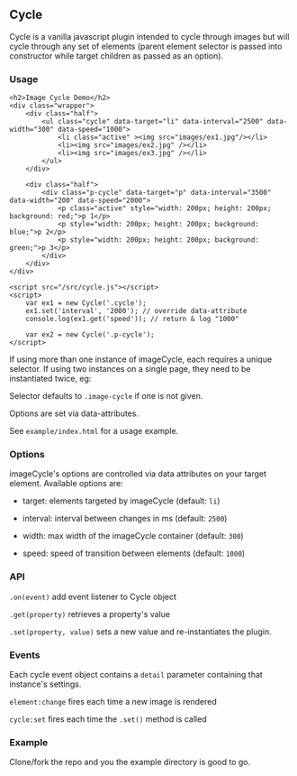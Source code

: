 ## Cycle

Cycle is a vanilla javascript plugin intended to cycle through images but will cycle through any set of elements (parent element selector is passed into constructor while target children as passed as an option).

### Usage

    <h2>Image Cycle Demo</h2>
    <div class="wrapper">
        <div class="half">
            <ul class="cycle" data-target="li" data-interval="2500" data-width="300" data-speed="1000">
                <li class="active" ><img src="images/ex1.jpg"/></li>
                <li><img src="images/ex2.jpg" /></li>
                <li><img src="images/ex3.jpg" /></li>
            </ul>
        </div>

        <div class="half">
            <div class="p-cycle" data-target="p" data-interval="3500" data-width="200" data-speed="2000">
                <p class="active" style="width: 200px; height: 200px; background: red;">p 1</p>
                <p style="width: 200px; height: 200px; background: blue;">p 2</p>
                <p style="width: 200px; height: 200px; background: green;">p 3</p>
            </div>
        </div>
    </div>
        
    <script src="/src/cycle.js"></script>
    <script>
        var ex1 = new Cycle('.cycle');
        ex1.set('interval', '2000'); // override data-attribute
        console.log(ex1.get('speed')); // return & log "1000"
    
        var ex2 = new Cycle('.p-cycle');
    </script>

If using more than one instance of imageCycle, each requires a unique selector. If using two instances on a single page, they need to be instantiated twice, eg:

Selector defaults to `.image-cycle` if one is not given.

Options are set via data-attributes.

See `example/index.html` for a usage example.

### Options

imageCycle's options are controlled via data attributes on your target element. Available options are:

- target: elements targeted by imageCycle (default: `li`)

- interval: interval between changes in ms (default: `2500`)

- width: max width of the imageCycle container (default: `300`)

- speed: speed of transition between elements (default: `1000`)

### API

`.on(event)` add event listener to Cycle object

`.get(property)` retrieves a property's value

`.set(property, value)` sets a new value and re-instantiates the plugin.

### Events

Each cycle event object contains a `detail` parameter containing that instance's settings.

`element:change` fires each time a new image is rendered

`cycle:set` fires each time the `.set()` method is called

### Example

Clone/fork the repo and you the example directory is good to go.

